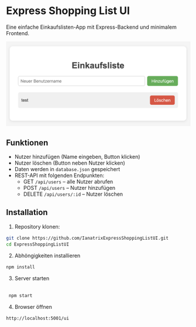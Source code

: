 # Express Shopping List UI

Eine einfache Einkaufslisten-App mit Express-Backend und minimalem Frontend.

![Shopping List Screenshot](./public/Screenshot%202025-05-24%20at%209.58.27.png)

## Funktionen

- Nutzer hinzufügen (Name eingeben, Button klicken)
- Nutzer löschen (Button neben Nutzer klicken)
- Daten werden in `database.json` gespeichert
- REST-API mit folgenden Endpunkten:
  - GET `/api/users` – alle Nutzer abrufen
  - POST `/api/users` – Nutzer hinzufügen
  - DELETE `/api/users/:id` – Nutzer löschen

## Installation

1. Repository klonen:

```bash
git clone https://github.com/IanatrixExpressShoppingListUI.git
cd ExpressShoppingListUI
 ```

2. Abhöngigkeiten installieren

```bash
npm install
```

3. Server starten

```bash

 npm start
```

4. Browser öffnen

```bash
http://localhost:5001/ui
```
